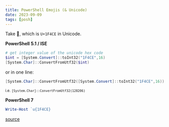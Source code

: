 ```yaml
---
title: PowerShell Emojis (& Unicode)
date: 2023-09-09
tags: [posh]
---
```


Take 📎, which is `U+1F4CE` in Unicode.

**PowerShell 5.1 / ISE**
```powershell
# get integer value of the unicode hex code
$int = [System.Convert]::toInt32("1F4CE",16)
[System.Char]::ConvertFromUtf32($int)
```

or in one line: 
```powershell
[System.Char]::ConvertFromUtf32([System.Convert]::toInt32("1F4CE",16))
```
<small class="muted">i.e. `[System.Char]::ConvertFromUtf32(128206)`</small>
  

**PowerShell 7**
```powershell
Write-Host `u{1F4CE}
```

[source](https://www.powershellcenter.com/2021/02/19/add-emojis-to-powershell-output/)

